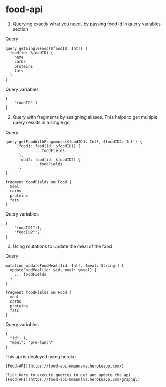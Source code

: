 # food-api

1) Querying exactly what you need, by passing food id in query variables section

Query
```
query getSingleFood($foodID: Int!) {
  food(id: $foodID) {
    name
    carbs
    proteins
    fats
  }
}
```
Query variables
```
{ 
    "foodID":1
}

```
2) Query with fragments by assigning aliases. This helps to get multiple query results in a single go

Query
```
query getFoodWithFragments($foodID1: Int!, $foodID2: Int!) {
      food1: food(id: $foodID1) {
             ...foodFields
      },
      food2: food(id: $foodID2) {
            ...foodFields
      } 
}

fragment foodFields on Food {
  meal
  carbs
  proteins
  fats
}
```
Query variables
```
{ 
    "foodID1":1,
    "foodID2":2
}
```
3) Using mutations to update the meal of the food

Query
```
mutation updateFoodMeal($id: Int!, $meal: String!) {
  updateFoodMeal(id: $id, meal: $meal) {
    ... foodFields
  }
}

fragment foodFields on Food {
  meal
  carbs
  proteins
  fats
}
```
Query variables
```
{
  "id": 1,
  "meal": "pre-lunch"
}
```
This api is deployed using heroku 
```
[Food-API](https://food-api-mmannava.herokuapp.com/)
```
```
Click Here to execute queries to get and update the api
[Food-API](https://food-api-mmannava.herokuapp.com/graphql)
```
